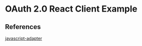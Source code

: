 # OAuth 2.0 React Client Example

## References

[javascript-adapter](https://github.com/keycloak/keycloak-documentation/blob/master/securing_apps/topics/oidc/javascript-adapter.adoc)
